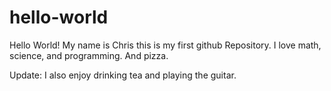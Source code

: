 # hello-world
Hello World! My name is Chris this is my first github Repository. I love math, science, and programming. And pizza.

Update: I also enjoy drinking tea and playing the guitar. 
